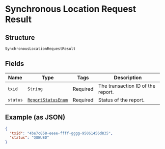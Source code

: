 
# Synchronous Location Request Result

## Structure

`SynchronousLocationRequestResult`

## Fields

| Name | Type | Tags | Description |
|  --- | --- | --- | --- |
| `txid` | `String` | Required | The transaction ID of the report. |
| `status` | [`ReportStatusEnum`](../../doc/models/report-status-enum.md) | Required | Status of the report. |

## Example (as JSON)

```json
{
  "txid": "4be7c858-eeee-ffff-gggg-95061456d835",
  "status": "QUEUED"
}
```


